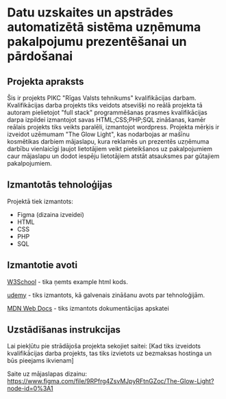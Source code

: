 # Datu uzskaites un apstrādes automatizētā sistēma uzņēmuma pakalpojumu prezentēšanai un pārdošanai

## Projekta apraksts
Šis ir projekts PIKC "Rīgas Valsts tehnikums" kvalifikācijas darbam. Kvalifikācijas darba projekts tiks veidots atsevišķi no reālā projekta tā autoram pielietojot "full stack" programmēšanas prasmes kvalifikācijas darpa izpildei izmantojot savas HTML;CSS;PHP;SQL zināšanas, kamēr reālais projekts tiks veikts paralēli, izmantojot wordpress. Projekta mērķis ir izveidot uzēmumam "The Glow Light", kas nodarbojas ar mašīnu kosmētikas darbiem mājaslapu, kura reklamēs un prezentēs uzņēmuma darbību vienlaicīgi ļaujot lietotājiem veikt pieteikšanos uz pakalpojumiem caur mājaslapu un dodot iespēju lietotājiem atstāt atsauksmes par gūtajiem pakalpojumiem.

## Izmantotās tehnoloģijas
Projektā tiek izmantots:
- Figma (dizaina izveidei)
- HTML
- CSS
- PHP
- SQL

## Izmantotie avoti
[W3School](https://www.w3schools.com/html/default.asp) - tika ņemts example html kods.

[udemy](udemy.com) - tiks izmantots, kā galvenais zināšanu avots par tehnoloģijām.

[MDN Web Docs](https://developer.mozilla.org/en-US/docs/Web) - tiks izmantots dokumentācijas apskatei


## Uzstādīšanas instrukcijas
Lai piekļūtu pie strādājoša projekta sekojiet saitei: [Kad tiks izveidots kvalifikācijas darba projekts, tas tiks izvietots uz bezmaksas hostinga un būs pieejams ikvienam]

Saite uz mājaslapas dizainu: https://www.figma.com/file/9RPfrg4ZsvMJpyRFtnGZoc/The-Glow-Light?node-id=0%3A1
